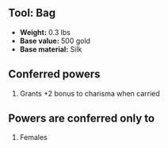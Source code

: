 ## Tool: Bag
- **Weight:** 0.3 lbs
- **Base value:** 500 gold
- **Base material:** Silk
## Conferred powers
1. Grants +2 bonus to charisma when carried
## Powers are conferred only to
1. Females
